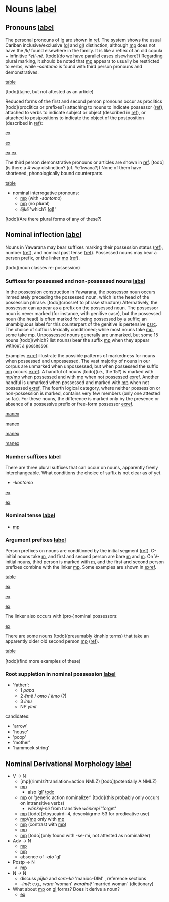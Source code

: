 # Nouns [label](nouns)

## Pronouns [label](sec:pronouns)
The personal pronouns of [lg](yab) are shown in [ref](tab:pronouns).
The system shows the usual Cariban inclusive/exclusive ([gl](1+2) and [gl](1+3)) distinction, although [mp](ejne-1-2pro) does not have the /k/ found elsewhere in the family.
It is like a reflex of an old copula + infinitive *\*eti-në*. [todo](do we have parallel cases elsewhere?)
Regarding plural marking, it should be noted that [mp](kontomopl) appears to usually be restricted to verbs, while *-santomo* is found with third person pronouns and demonstratives.

[table](pronouns)

[todo](tajne, but not attested as an article)

Reduced forms of the first and second person pronouns occur as proclitics [todo](proclitics or prefixes?) attaching to nouns to indicate possessor ([ref](sec:nominalperson)), attached to verbs to indicate subject or object (described in [ref](verbinfl)), or attached to postpositions to indicate the object of the postposition (described in [ref](sec:postinfl)):

[ex](convrisamaj-28)

[ex](desccasmaj-25)

[ex](convrisamaj-2)
[ex](ctoaragrme-7)

The third person demonstrative pronouns or articles are shown in [ref](tab:pronouns3).
[todo](is there a 4‑way distinction? [cf. Ye’kwana?])
None of them have shortened, phonologically bound counterparts.

[table](pronouns3)

* nominal interrogative pronouns:
    * [mp](aniki-who) (with _-santomo_)
    * [mp](ati-what) (no plural)
    * _ëjkë_ 'which? ([gl](inan))'

[todo](Are there plural forms of any of these?)


## Nominal inflection [label](sec:nouninfl)

Nouns in Yawarana may bear suffixes marking their possession status ([ref](sec:nounposssuf)), number ([ref](sec:nominalnumber)), and nominal past tense ([ref](sec:nominaltense)).
Possessed nouns may bear a person prefix, or the linker [mp](ylk?nt) ([ref](sec:nominalperson)). 

[todo](noun classes re: possession)


### Suffixes for possessed and non-possessed nouns [label](sec:nounposssuf)

In the possession construction in Yawarana, the possessor noun occurs immediately preceding the possessed noun, which is the head of the possession phrase. [todo](crossref to phrase structure)
Alternatively, the possessor can appear as a prefix on the possessed noun.
The possessor noun is never marked (for instance, with genitive case), but the possessed noun (the head) is often marked for being possessed by a suffix; an unambiguous label for this counterpart of the genitive is pertensive [psrc](dixon2010basic).
The choice of suffix is lexically conditioned; while most nouns take [mp](rupert), some take [mp](tipert?nt).
Unpossessed nouns generally are unmarked, but some 15 nouns [todo](which? list nouns) bear the suffix [mp](tenpert) when they appear without a possessor. 

Examples [exref](onlypossessed?end=unsuffixednouns) illustrate the possible patterns of markedness for nouns when possessed and unpossessed.
The vast majority of nouns in our corpus are unmarked when unpossessed, but when possessed the suffix [mp](rupert) occurs [exref](onlypossessed).
A handful of nouns [todo](i.e., the 15?) is marked with [mp](rupert?nt)/[mp](tipert) when possessed and with [mp](tenpert) when not possessed [exref](diffpossessed).
Another handful is unmarked when possessed and marked with [mp](tenpert) when not possessed [exref](suffunpossessed).
The fourth logical category, where neither possession or non-possession is marked, contains very few members (only one attested so far).
For these nouns, the difference is marked only by the presence or absence of a possessive prefix or free-form possessor [exref](unsuffixednouns).

[manex](onlypossessed)

[manex](diffpossessed)

[manex](suffunpossessed)

[manex](unsuffixednouns)

### Number suffixes [label](sec:nominalnumber)
There are three plural suffixes that can occur on nouns, apparently freely interchangeable.
What conditions the choice of suffix is not clear as of yet.

* _-kontomo_

[ex](ctorat-17)

[ex](ctorat-40)


### Nominal tense [label](sec:nominaltense)

* [mp](jpepst)

### Argument prefixes [label](sec:nominalperson)
Person prefixes on nouns are conditioned by the initial segment ([ref](tab:possprefixes)).
C-initial nouns take [m](i31), and first and second person are bare [m](u1) and [m](me2).
On V-initial nouns, third person is marked with [m](it3), and the first and second person prefixes combine with the linker [mp](ylk?nt).
Some examples are shown in [exref](convrisamaj-28?end=lastex).

[table](possprefixes)

[ex](convrisamaj-28)

[ex](ctorat-46)

[ex](ctorat-19?example_id=lastex)

The linker also occurs with (pro-)nominal possessors:

[ex](desccasmaj-131)

There are some nouns [todo](presumably kinship terms) that take an apparently older old second person [mp](a2) ([ref](tab:oldpossprefixes)).

[table](oldpossprefixes)

[todo](find more examples of these)

### Root suppletion in nominal possession [label](sec:irregnouns)

* 'father':
    * 1 *papa*
    * 2 _ëmë_ / _omo_ / _ëmo_ (?)
    * 3 _imu_
    * NP _yïmï_

candidates:

* 'arrow'
* 'house'
* 'poop'
* 'mother'
* 'hammock string'


## Nominal Derivational Morphology [label](sec:nounderiv)

* V → N
    * [mp](rinmlz?translation=action NMLZ) [todo](potentially A.NMLZ)
    * [mp](jpenmlz) 
        * also ‘[gl](PST.ABS.nmlz)’ [todo](convsuenmaj-47)
    * [mp](neinf) or ‘generic action nominalizer’ [todo](this probably only occurs on intransitive verbs)
        * _wënkej-në_ from transitive _wënkepï_ 'forget'
    * [mp](ninmlz) [todo](ctoyucairdi-4, descokigrme-53 for predicative use)
    * [mp](nnmlzpre?nt)V[mp](rinmlz?nt) only with [mp](yeme-eat-fruits-eggs-soup)
    * [mp](sapenmlz) (contrast with [mp](jpenmlz)) 
    * [mp](toponmlz)
    * [mp](pininmlz) [todo](only found with -se-mï, not attested as nominalizer)
* Adv → N 
    * [mp](minmlz)
    * [mp](anonmlz)
    * absence of _-ato_ '[gl](nmlz)'
* Postp → N
    * [mp](anonmlz)
* N → N
    * discuss _pïjkë_ and _sere-kë_ 'manioc-DIM' , reference sections
    * _-imë_: e.g., _wara_ 'woman' _waraimë_ 'married woman' (dictionary)
* What about [mp](jpenmlz) on [gl](ad) forms? Does it derive a noun?
    * [ex](histyarirdi-592)
